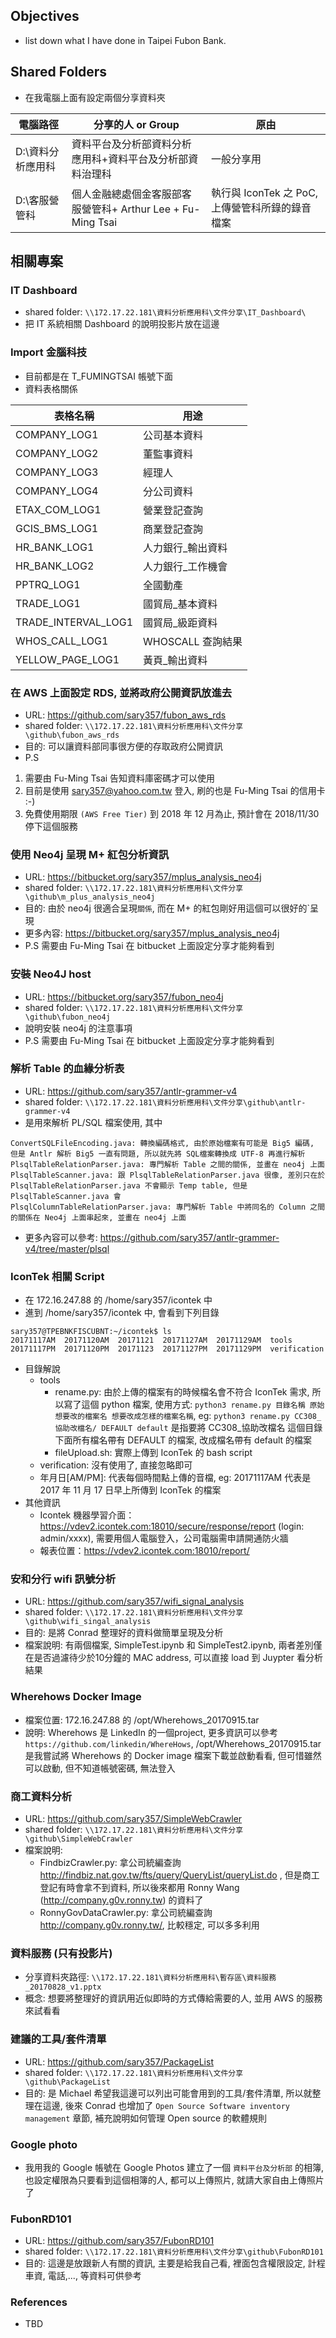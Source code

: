 ## Objectives
- list down what I have done in Taipei Fubon Bank.

## Shared Folders
- 在我電腦上面有設定兩個分享資料夾

| 電腦路徑 | 分享的人 or Group | 原由 |
|--|--|--|
| D:\資料分析應用科 | 資料平台及分析部資料分析應用科+資料平台及分析部資料治理科 | 一般分享用 |
| D:\客服營管科 | 個人金融總處個金客服部客服營管科+ Arthur Lee + Fu-Ming Tsai | 執行與 IconTek 之 PoC, 上傳營管科所錄的錄音檔案 |

## 相關專案
### IT Dashboard
- shared folder: `\\172.17.22.181\資料分析應用科\文件分享\IT_Dashboard\`
- 把 IT 系統相關 Dashboard 的說明投影片放在這邊

### Import 金腦科技
- 目前都是在 T_FUMINGTSAI 帳號下面
- 資料表格關係

| 表格名稱 | 用途 |
|--|--|
| COMPANY_LOG1| 公司基本資料 |
| COMPANY_LOG2| 董監事資料 |
| COMPANY_LOG3| 經理人 |
| COMPANY_LOG4| 分公司資料 |
| ETAX_COM_LOG1 | 營業登記查詢 |
| GCIS_BMS_LOG1 | 商業登記查詢 |
| HR_BANK_LOG1 | 人力銀行_輸出資料 |
| HR_BANK_LOG2 | 人力銀行_工作機會 |
| PPTRQ_LOG1 | 全國動產 |
| TRADE_LOG1 | 國貿局_基本資料 |
| TRADE_INTERVAL_LOG1| 國貿局_級距資料 |
| WHOS_CALL_LOG1| WHOSCALL 查詢結果 |
| YELLOW_PAGE_LOG1 | 黃頁_輸出資料 |

### 在 AWS 上面設定 RDS, 並將政府公開資訊放進去
- URL: https://github.com/sary357/fubon_aws_rds
- shared folder: `\\172.17.22.181\資料分析應用科\文件分享\github\fubon_aws_rds`
- 目的: 可以讓資料部同事很方便的存取政府公開資訊
- P.S

1. 需要由 Fu-Ming Tsai 告知資料庫密碼才可以使用
2. 目前是使用 sary357@yahoo.com.tw 登入, 刷的也是 Fu-Ming Tsai 的信用卡 :-)
3. 免費使用期限 `(AWS Free Tier)` 到 2018 年 12 月為止, 預計會在 2018/11/30 停下這個服務

### 使用 Neo4j 呈現 M+ 紅包分析資訊
- URL: https://bitbucket.org/sary357/mplus_analysis_neo4j
- shared folder: `\\172.17.22.181\資料分析應用科\文件分享\github\m_plus_analysis_neo4j`
- 目的: 由於 neo4j 很適合呈現`關係`, 而在 M+ 的紅包剛好用這個可以很好的`呈現
- 更多內容: https://bitbucket.org/sary357/mplus_analysis_neo4j
- P.S 需要由 Fu-Ming Tsai 在 bitbucket 上面設定分享才能夠看到

### 安裝 Neo4J host
- URL: https://bitbucket.org/sary357/fubon_neo4j
- shared folder: `\\172.17.22.181\資料分析應用科\文件分享\github\fubon_neo4j`
- 說明安裝 neo4j 的注意事項
- P.S 需要由 Fu-Ming Tsai 在 bitbucket 上面設定分享才能夠看到

### 解析 Table 的血緣分析表
- URL: https://github.com/sary357/antlr-grammer-v4
- shared folder: `\\172.17.22.181\資料分析應用科\文件分享\github\antlr-grammer-v4`
- 是用來解析 PL/SQL 檔案使用, 其中
```
ConvertSQLFileEncoding.java: 轉換編碼格式, 由於原始檔案有可能是 Big5 編碼, 但是 Antlr 解析 Big5 一直有問題, 所以就先將 SQL檔案轉換成 UTF-8 再進行解析
PlsqlTableRelationParser.java: 專門解析 Table 之間的關係, 並畫在 neo4j 上面
PlsqlTableScanner.java: 跟 PlsqlTableRelationParser.java 很像, 差別只在於 PlsqlTableRelationParser.java 不會顯示 Temp table, 但是 PlsqlTableScanner.java 會
PlsqlColumnTableRelationParser.java: 專門解析 Table 中將同名的 Column 之間的關係在 Neo4j 上面串起來, 並畫在 neo4j 上面

```
- 更多內容可以參考: https://github.com/sary357/antlr-grammer-v4/tree/master/plsql

### IconTek 相關 Script
- 在 172.16.247.88 的 /home/sary357/icontek 中
- 進到 /home/sary357/icontek 中, 會看到下列目錄

```
sary357@TPEBNKFISCUBNT:~/icontek$ ls
20171117AM  20171120AM  20171121  20171127AM  20171129AM  tools
20171117PM  20171120PM  20171123  20171127PM  20171129PM  verification

```
- 目錄解說
  - tools
    - rename.py: 由於上傳的檔案有的時候檔名會不符合 IconTek 需求, 所以寫了這個 python 檔案, 使用方式: `python3 rename.py 目錄名稱 原始想要改的檔案名 想要改成怎樣的檔案名稱`, eg:  `python3 rename.py CC308_協助改檔名/ DEFAULT default` 是指要將 CC308_協助改檔名 這個目錄下面所有檔名帶有 DEFAULT 的檔案, 改成檔名帶有 default 的檔案
    - fileUpload.sh: 實際上傳到 IconTek 的 bash script
  - verification: 沒有使用了, 直接忽略即可
  - 年月日[AM/PM]: 代表每個時間點上傳的音檔, eg: 20171117AM 代表是 2017 年 11 月 17 日早上所傳到 IconTek 的檔案
- 其他資訊
  - Icontek 機器學習介面：https://vdev2.icontek.com:18010/secure/response/report   (login:  admin/xxxx), 需要用個人電腦登入，公司電腦需申請開通防火牆
  - 報表位置：https://vdev2.icontek.com:18010/report/

### 安和分行 wifi 訊號分析
- URL: https://github.com/sary357/wifi_signal_analysis
- shared folder: `\\172.17.22.181\資料分析應用科\文件分享\github\wifi_singal_analysis`
- 目的: 是將 Conrad 整理好的資料做簡單呈現及分析
- 檔案說明: 有兩個檔案, SimpleTest.ipynb 和 SimpleTest2.ipynb, 兩者差別僅在是否過濾待少於10分鐘的 MAC address, 可以直接 load 到 Juypter 看分析結果

### Wherehows Docker Image
- 檔案位置: 172.16.247.88 的 /opt/Wherehows_20170915.tar
- 說明: Wherehows 是 LinkedIn 的一個project, 更多資訊可以參考 `https://github.com/linkedin/WhereHows`, /opt/Wherehows_20170915.tar 是我嘗試將 Wherehows 的 Docker image 檔案下載並啟動看看, 但可惜雖然可以啟動, 但不知道帳號密碼, 無法登入

### 商工資料分析
- URL: https://github.com/sary357/SimpleWebCrawler
- shared folder: `\\172.17.22.181\資料分析應用科\文件分享\github\SimpleWebCrawler`
- 檔案說明:
  - FindbizCrawler.py: 拿公司統編查詢 http://findbiz.nat.gov.tw/fts/query/QueryList/queryList.do , 但是商工登記有時會拿不到資料,  所以後來都用 Ronny Wang (http://company.g0v.ronny.tw) 的資料了
  - RonnyGovDataCrawler.py: 拿公司統編查詢 http://company.g0v.ronny.tw/, 比較穩定, 可以多多利用

### 資料服務 (只有投影片)
- 分享資料夾路徑: `\\172.17.22.181\資料分析應用科\暫存區\資料服務_20170828_v1.pptx`
- 概念: 想要將整理好的資訊用近似即時的方式傳給需要的人, 並用 AWS 的服務來試看看

### 建議的工具/套件清單
- URL: https://github.com/sary357/PackageList
- shared folder: `\\172.17.22.181\資料分析應用科\文件分享\github\PackageList`
- 目的: 是 Michael 希望我這邊可以列出可能會用到的工具/套件清單, 所以就整理在這邊, 後來 Conrad 也增加了 `Open Source Software inventory management` 章節, 補充說明如何管理 Open source 的軟體規則

### Google photo
- 我用我的 Google 帳號在 Google Photos 建立了一個 `資料平台及分析部` 的相簿, 也設定權限為只要看到這個相簿的人, 都可以上傳照片, 就請大家自由上傳照片了

### FubonRD101
- URL: https://github.com/sary357/FubonRD101
- shared folder: `\\172.17.22.181\資料分析應用科\文件分享\github\FubonRD101`
- 目的: 這邊是放跟新人有關的資訊, 主要是給我自己看, 裡面包含權限設定, 計程車資, 電話,..., 等資料可供參考

### References
- TBD
